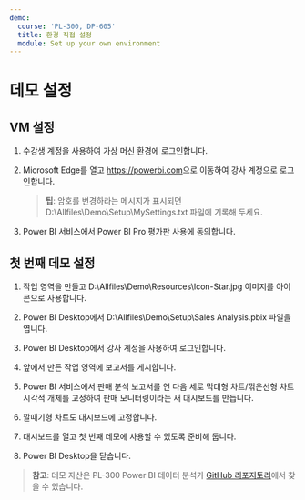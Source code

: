 ```yaml
---
demo:
  course: 'PL-300, DP-605'
  title: 환경 직접 설정
  module: Set up your own environment
---
```



# 데모 설정

## VM 설정

1. 수강생 계정을 사용하여 가상 머신 환경에 로그인합니다.

1. Microsoft Edge를 열고 <https://powerbi.com>으로 이동하여 강사 계정으로 로그인합니다.
    > **팁**: 암호를 변경하라는 메시지가 표시되면 D:\Allfiles\Demo\Setup\MySettings.txt 파일에 기록해 두세요.

1. Power BI 서비스에서 Power BI Pro 평가판 사용에 동의합니다.

## 첫 번째 데모 설정

1. 작업 영역을 만들고 D:\Allfiles\Demo\Resources\Icon-Star.jpg 이미지를 아이콘으로 사용합니다.

1. Power BI Desktop에서 D:\Allfiles\Demo\Setup\Sales Analysis.pbix 파일을 엽니다.

1. Power BI Desktop에서 강사 계정을 사용하여 로그인합니다.

1. 앞에서 만든 작업 영역에 보고서를 게시합니다.

1. Power BI 서비스에서 판매 분석 보고서를 연 다음 세로 막대형 차트/꺾은선형 차트 시각적 개체를 고정하여 판매 모니터링이라는 새 대시보드를 만듭니다.

1. 깔때기형 차트도 대시보드에 고정합니다.

1. 대시보드를 열고 첫 번째 데모에 사용할 수 있도록 준비해 둡니다.

1. Power BI Desktop을 닫습니다.

> **참고**: 데모 자산은 PL-300 Power BI 데이터 분석가 [GitHub 리포지토리](https://github.com/MicrosoftLearning/PL-300-Microsoft-Power-BI-Data-Analyst/tree/Main/Allfiles/Demo)에서 찾을 수 있습니다.
